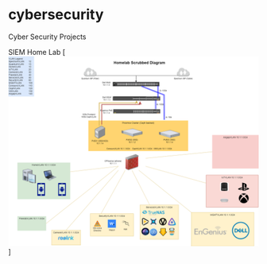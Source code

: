 # cybersecurity

Cyber Security Projects

SIEM Home Lab
[![Test Embedding draw.io](./homelab/homelabscrubbed.png)]
